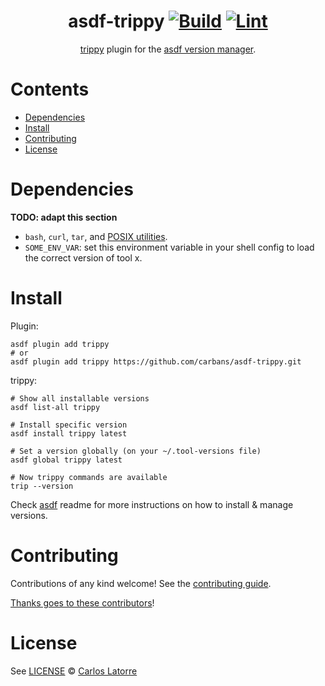 <div align="center">

# asdf-trippy [![Build](https://github.com/carbans/asdf-trippy/actions/workflows/build.yml/badge.svg)](https://github.com/carbans/asdf-trippy/actions/workflows/build.yml) [![Lint](https://github.com/carbans/asdf-trippy/actions/workflows/lint.yml/badge.svg)](https://github.com/carbans/asdf-trippy/actions/workflows/lint.yml)

[trippy](https://trippy.rs/start/getting-started/) plugin for the [asdf version manager](https://asdf-vm.com).

</div>

# Contents

- [Dependencies](#dependencies)
- [Install](#install)
- [Contributing](#contributing)
- [License](#license)

# Dependencies

**TODO: adapt this section**

- `bash`, `curl`, `tar`, and [POSIX utilities](https://pubs.opengroup.org/onlinepubs/9699919799/idx/utilities.html).
- `SOME_ENV_VAR`: set this environment variable in your shell config to load the correct version of tool x.

# Install

Plugin:

```shell
asdf plugin add trippy
# or
asdf plugin add trippy https://github.com/carbans/asdf-trippy.git
```

trippy:

```shell
# Show all installable versions
asdf list-all trippy

# Install specific version
asdf install trippy latest

# Set a version globally (on your ~/.tool-versions file)
asdf global trippy latest

# Now trippy commands are available
trip --version
```

Check [asdf](https://github.com/asdf-vm/asdf) readme for more instructions on how to
install & manage versions.

# Contributing

Contributions of any kind welcome! See the [contributing guide](contributing.md).

[Thanks goes to these contributors](https://github.com/carbans/asdf-trippy/graphs/contributors)!

# License

See [LICENSE](LICENSE) © [Carlos Latorre](https://github.com/carbans/)
